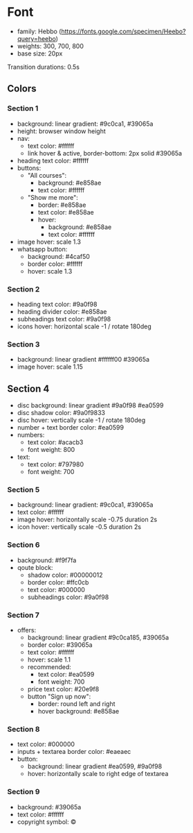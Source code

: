 # Font

- family: Hebbo (<https://fonts.google.com/specimen/Heebo?query=heebo>)
- weights: 300, 700, 800
- base size: 20px

Transition durations: 0.5s

## Colors

### Section 1

- background: linear gradient: #9c0ca1, #39065a
- height: browser window height
- nav:
  - text color: #ffffff
  - link hover & active, border-bottom: 2px solid #39065a
- heading text color: #ffffff
- buttons:
  - "All courses":
    - background: #e858ae
    - text color: #ffffff
  - "Show me more":
    - border: #e858ae
    - text color: #e858ae
    - hover:
      - background: #e858ae
      - text color: #ffffff
- image hover: scale 1.3
- whatsapp button:
  - background: #4caf50
  - border color: #ffffff
  - hover: scale 1.3

### Section 2

- heading text color: #9a0f98
- heading divider color: #e858ae
- subheadings text color: #9a0f98
- icons hover: horizontal scale -1 / rotate 180deg

### Section 3

- background: linear gradient #ffffff00 #39065a
- image hover: scale 1.15

## Section 4

- disc background: linear gradient #9a0f98 #ea0599
- disc shadow color: #9a0f9833
- disc hover: vertically scale -1 / rotate 180deg
- number + text border color: #ea0599
- numbers:
  - text color: #acacb3
  - font weight: 800
- text:
  - text color: #797980
  - font weight: 700

### Section 5

- background: linear gradient: #9c0ca1, #39065a
- text color: #ffffff
- image hover: horizontally scale -0.75 duration 2s
- icon hover: vertically scale -0.5 duration 2s

### Section 6

- background: #f9f7fa
- qoute block:
  - shadow color: #00000012
  - border color: #ffc0cb
  - text color: #000000
  - subheadings color: #9a0f98

### Section 7

- offers:
  - background: linear gradient #9c0ca185, #39065a
  - border color: #39065a
  - text color: #ffffff
  - hover: scale 1.1
  - recommended:
    - text color: #ea0599
    - font weight: 700
  - price text color: #20e9f8
  - button "Sign up now":
    - border: round left and right
    - hover background: #e858ae

### Section 8

- text color: #000000
- inputs + textarea border color: #eaeaec
- button:
  - background: linear gradient #ea0599, #9a0f98
  - hover: horizontally scale to right edge of textarea

### Section 9

- background: #39065a
- text color: #ffffff
- copyright symbol: &copy;
